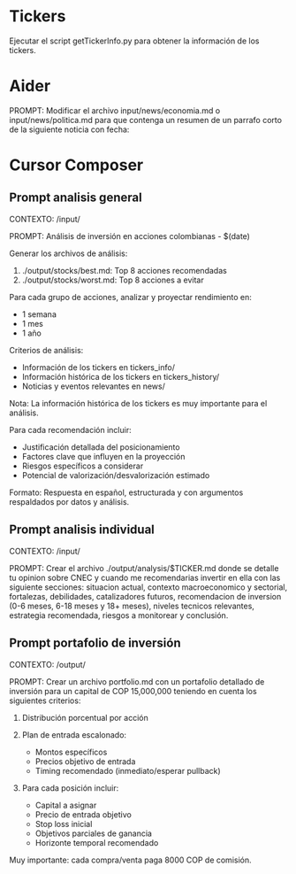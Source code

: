 # Tickers

Ejecutar el script getTickerInfo.py para obtener la información de los tickers.

# Aider

PROMPT: Modificar el archivo input/news/economia.md o input/news/politica.md para que contenga un resumen de un parrafo corto de la siguiente noticia con fecha:

# Cursor Composer

## Prompt analisis general

CONTEXTO: /input/

PROMPT: Análisis de inversión en acciones colombianas - $(date)

Generar los archivos de análisis:

1. ./output/stocks/best.md: Top 8 acciones recomendadas
2. ./output/stocks/worst.md: Top 8 acciones a evitar

Para cada grupo de acciones, analizar y proyectar rendimiento en:

- 1 semana
- 1 mes
- 1 año

Criterios de análisis:

- Información de los tickers en tickers_info/
- Información histórica de los tickers en tickers_history/
- Noticias y eventos relevantes en news/

Nota: La información histórica de los tickers es muy importante para el análisis.

Para cada recomendación incluir:

- Justificación detallada del posicionamiento
- Factores clave que influyen en la proyección
- Riesgos específicos a considerar
- Potencial de valorización/desvalorización estimado

Formato: Respuesta en español, estructurada y con argumentos respaldados por datos y análisis.

## Prompt analisis individual

CONTEXTO: /input/

PROMPT: Crear el archivo ./output/analysis/$TICKER.md donde se detalle tu opinion sobre CNEC y cuando me recomendarias invertir en ella con las siguiente secciones: situacion actual, contexto macroeconomico y sectorial, fortalezas, debilidades, catalizadores futuros, recomendacion de inversion (0-6 meses, 6-18 meses y 18+ meses), niveles tecnicos relevantes, estrategia recomendada, riesgos a monitorear y conclusión.

## Prompt portafolio de inversión

CONTEXTO: /output/

PROMPT: Crear un archivo portfolio.md con un portafolio detallado de inversión para un capital de COP 15,000,000 teniendo en cuenta los siguientes criterios:

1. Distribución porcentual por acción
2. Plan de entrada escalonado:

   - Montos específicos
   - Precios objetivo de entrada
   - Timing recomendado (inmediato/esperar pullback)

3. Para cada posición incluir:

   - Capital a asignar
   - Precio de entrada objetivo
   - Stop loss inicial
   - Objetivos parciales de ganancia
   - Horizonte temporal recomendado

Muy importante: cada compra/venta paga 8000 COP de comisión.
